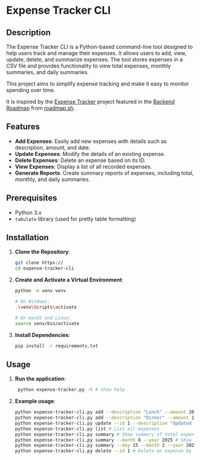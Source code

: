 # Expense Tracker CLI

## Description
The Expense Tracker CLI is a Python-based command-line tool designed to help users track and manage their expenses. It allows users to add, view, update, delete, and summarize expenses. The tool stores expenses in a CSV file and provides functionality to view total expenses, monthly summaries, and daily summaries.

This project aims to simplify expense tracking and make it easy to monitor spending over time.

It is inspired by the [Expense Tracker](https://roadmap.sh/projects/expense-tracker) project featured in the [Backend Roadmap](https://roadmap.sh/backend) from [roadmap.sh](https://roadmap.sh/).

## Features
- **Add Expenses**: Easily add new expenses with details such as description, amount, and date.
- **Update Expenses**: Modify the details of an existing expense.
- **Delete Expenses**: Delete an expense based on its ID.
- **View Expenses**: Display a list of all recorded expenses.
- **Generate Reports**: Create summary reports of expenses, including total, monthly, and daily summaries.

## Prerequisites
- Python 3.x
- `tabulate` library (used for pretty table formatting)

## Installation
1. **Clone the Repository**:
   ```sh
   git clone https://
   cd expense-tracker-cli
   
2. **Create and Activate a Virtual Environment**:
    ```sh
    python -m venv venv
    
    # On Windows:
    .\venv\Scripts\activate
    
    # On macOS and Linux:
    source venv/bin/activate

3. **Install Dependencies**:
    ```sh
   pip install -r requirements.txt
   
## Usage
1. **Run the application**:
   ```sh
    python expense-tracker.py -h # Show help
   
2. **Example usage**:
    ```sh
   python expense-tracker-cli.py add --description "Lunch" --amount 20 # Add an expense
    python expense-tracker-cli.py add --description "Dinner" --amount 10 # Add another expense
    python expense-tracker-cli.py update --id 1 --description "Updated Lunch" --amount 25 # Update an existing expense
    python expense-tracker-cli.py list # List all expenses
    python expense-tracker-cli.py summary # Show summary of total expenses
    python expense-tracker-cli.py summary --month 8 --year 2025 # Show summary of expenses for specific month
    python expense-tracker-cli.py summary --day 15 --month 2 --year 2025 # Show summary of expenses for specific day
    python expense-tracker-cli.py delete --id 1 # Delete an expense by ID
  
   